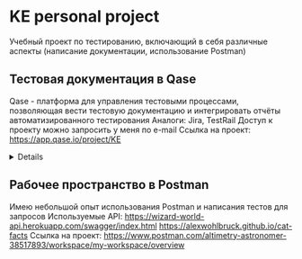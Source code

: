 # KE personal project

Учебный проект по тестированию, включающий в себя различные аспекты (написание документации, использование Postman)

## Тестовая документация в Qase 
Qase - платформа для управления тестовыми процессами, позволяющая вести тестовую документацию и интегрировать отчёты автоматизированного тестирования
Аналоги: Jira, TestRail
Доступ к проекту можно запросить у меня по e-mail
Ссылка на проект: https://app.qase.io/project/KE
<details>
![fc23645dd1e1f2a090f2f715b57e97d2](https://github.com/mycoldhands/KE/assets/161601627/b9092039-a2a9-42d0-83e8-15722213b19a)
</details>

## Рабочее пространство в Postman
Имею небольшой опыт использования Postman и написания тестов для запросов
Используемые API:
https://wizard-world-api.herokuapp.com/swagger/index.html
https://alexwohlbruck.github.io/cat-facts
Ссылка на проект: https://www.postman.com/altimetry-astronomer-38517893/workspace/my-workspace/overview
